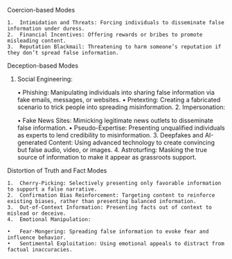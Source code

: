 Coercion-based Modes


	1.	Intimidation and Threats: Forcing individuals to disseminate false information under duress.
	2.	Financial Incentives: Offering rewards or bribes to promote misleading content.
	3.	Reputation Blackmail: Threatening to harm someone’s reputation if they don’t spread false information.


Deception-based Modes

1.	Social Engineering:

	•	Phishing: Manipulating individuals into sharing false information via fake emails, messages, or websites.
	•	Pretexting: Creating a fabricated scenario to trick people into spreading misinformation.
	2.	Impersonation:

	•	Fake News Sites: Mimicking legitimate news outlets to disseminate false information.
	•	Pseudo-Expertise: Presenting unqualified individuals as experts to lend credibility to misinformation.
	3.	Deepfakes and AI-generated Content: Using advanced technology to create convincing but false audio, video, or images.
	4.	Astroturfing: Masking the true source of information to make it appear as grassroots support.


Distortion of Truth and Fact Modes


	1.	Cherry-Picking: Selectively presenting only favorable information to support a false narrative.
	2.	Confirmation Bias Reinforcement: Targeting content to reinforce existing biases, rather than presenting balanced information.
	3.	Out-of-Context Information: Presenting facts out of context to mislead or deceive.
	4.	Emotional Manipulation:

	•	Fear-Mongering: Spreading false information to evoke fear and influence behavior.
	•	Sentimental Exploitation: Using emotional appeals to distract from factual inaccuracies.
